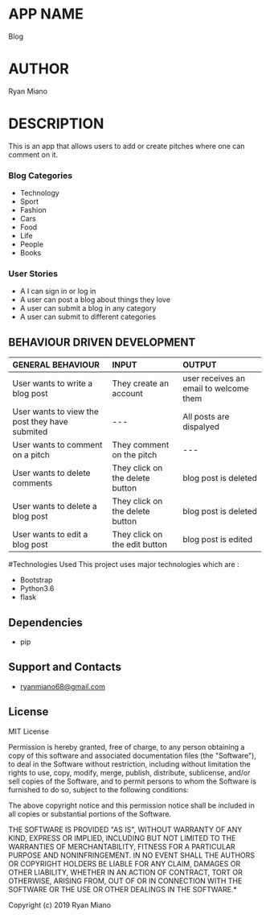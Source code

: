 # APP NAME
 Blog 
# AUTHOR
Ryan Miano

# DESCRIPTION
This is an app that allows users to add or create pitches where one can comment on it.
### Blog Categories
- Technology 
- Sport 
- Fashion 
- Cars 
- Food 
- Life 
- People
- Books
### User Stories
- A I can sign in or log in
- A user can post a blog about things they love 
- A user can submit a blog in any category
- A user can submit to different categories

## BEHAVIOUR DRIVEN DEVELOPMENT
| GENERAL BEHAVIOUR | INPUT | OUTPUT|
|:------------------|:--------|:-----------|
|User wants to write a blog post| They create an account |user receives an email to welcome them|
|User wants to view the post they have submited| --- |All posts are dispalyed|
|User wants to comment on a pitch| They comment on the pitch |---|
|User wants to delete comments|They click on the delete button|blog post is deleted|
|User wants to delete a blog post|They click on the delete button|blog post is deleted|
|User wants to edit a blog post|They click on the edit button|blog post is edited|
#Technologies Used
This project uses major technologies which are :
- Bootstrap
- Python3.6
- flask

## Dependencies
- pip

## Support and Contacts
 - ryanmiano68@gmail.com
 

## License
 MIT License

Permission is hereby granted, free of charge, to any person obtaining a copy of this software and associated documentation files (the "Software"), to deal in the Software without restriction, including without limitation the rights to use, copy, modify, merge, publish, distribute, sublicense, and/or sell copies of the Software, and to permit persons to whom the Software is furnished to do so, subject to the following conditions:

The above copyright notice and this permission notice shall be included in all copies or substantial portions of the Software.

THE SOFTWARE IS PROVIDED "AS IS", WITHOUT WARRANTY OF ANY KIND, EXPRESS OR IMPLIED, INCLUDING BUT NOT LIMITED TO THE WARRANTIES OF MERCHANTABILITY, FITNESS FOR A PARTICULAR PURPOSE AND NONINFRINGEMENT. IN NO EVENT SHALL THE AUTHORS OR COPYRIGHT HOLDERS BE LIABLE FOR ANY CLAIM, DAMAGES OR OTHER LIABILITY, WHETHER IN AN ACTION OF CONTRACT, TORT OR OTHERWISE, ARISING FROM, OUT OF OR IN CONNECTION WITH THE SOFTWARE OR THE USE OR OTHER DEALINGS IN THE SOFTWARE.*

Copyright (c) 2019 Ryan Miano